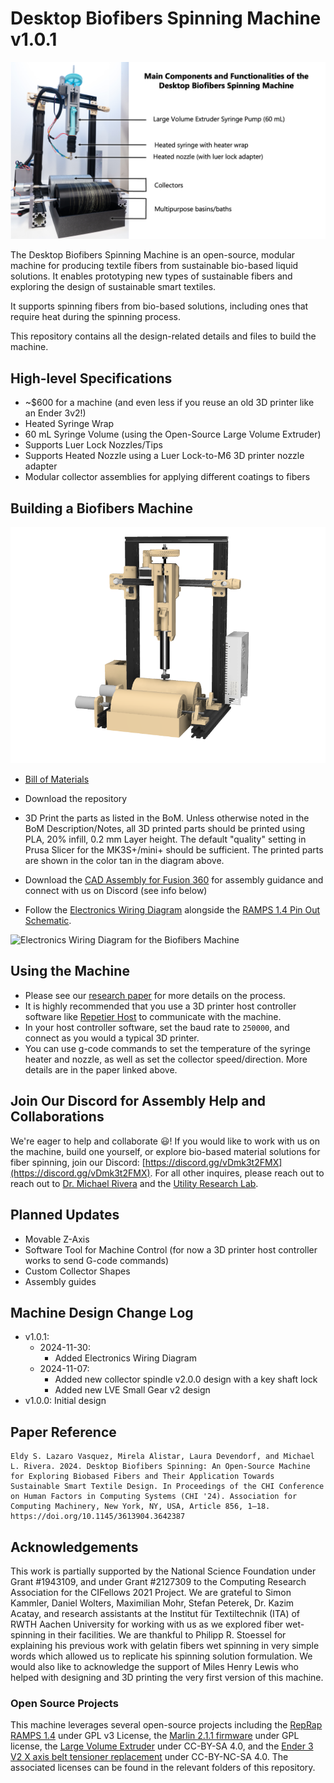 # Desktop Biofibers Spinning Machine v1.0.1

![Machine Overview](https://github.com/utilityresearchlab/desktop-biofibers-spinning/blob/main/hardware/images/machine-overview.png)

The Desktop Biofibers Spinning Machine is an open-source, modular machine for producing textile fibers from sustainable bio-based liquid solutions. It enables prototyping new types of sustainable fibers and exploring the design of sustainable smart textiles.

It supports spinning fibers from bio-based solutions, including ones that require heat during the spinning process. 

This repository contains all the design-related details and files to build the machine.

## High-level Specifications
- ~$600 for a machine (and even less if you reuse an old 3D printer like an Ender 3v2!)
- Heated Syringe Wrap
- 60 mL Syringe Volume (using the Open-Source Large Volume Extruder)
- Supports Luer Lock Nozzles/Tips
- Supports Heated Nozzle using a Luer Lock-to-M6 3D printer nozzle adapter
- Modular collector assemblies for applying different coatings to fibers

## Building a Biofibers Machine
![Machine Diagram with Printed Parts in Tan](https://github.com/utilityresearchlab/desktop-biofibers-spinning/blob/main/hardware/images/machine-full-assembly.png)

- [Bill of Materials](https://docs.google.com/spreadsheets/d/1E_2IHzlC_cG40hGRjpHroCwSM1nkIKEBkRHdSb38-pU/edit#gid=0)
- Download the repository
- 3D Print the parts as listed in the BoM. Unless otherwise noted in the BoM Description/Notes, all 3D printed parts should be printed using PLA, 20% infill, 0.2 mm Layer height. The default "quality" setting in Prusa Slicer for the MK3S+/mini+ should be sufficient. The printed parts are shown in the color tan in the diagram above.

- Download the [CAD Assembly for Fusion 360](https://drive.google.com/drive/folders/1Qh19Er5d5Sq22oTk4Mabvu63gKj0vlPQ?usp=sharing) for assembly guidance and connect with us on Discord (see info below)
- Follow the [Electronics Wiring Diagram](https://github.com/utilityresearchlab/desktop-biofibers-spinning/blob/main/hardware/electronics-assembly/biofibers-electronics-wiring-diagram-v1.0.1.jpg) alongside the
  [RAMPS 1.4 Pin Out Schematic](https://github.com/utilityresearchlab/desktop-biofibers-spinning/blob/main/hardware/electronics-assembly/RAMPS%201.4/RAMPS1.4-PinOut-Schematic.png).

![Electronics Wiring Diagram for the Biofibers Machine](https://github.com/utilityresearchlab/desktop-biofibers-spinning/blob/main/hardware/electronics-assembly/biofibers-electronics-wiring-diagram-v1.0.1.jpg)

## Using the Machine
- Please see our [research paper](https://utilityresearchlab.org/assets/research/desktop-biofibers-spinning/chi24-desktop-biofibers-spinning.pdf) for more details on the process. 
- It is highly recommended that you use a 3D printer host controller software like [Repetier Host](https://www.repetier.com/download-software/) to communicate with the machine.
- In your host controller software, set the baud rate to `250000`, and connect as you would a typical 3D printer.
- You can use g-code commands to set the temperature of the syringe heater and nozzle, as well as set the collector speed/direction. More details are in the paper linked above.

## Join Our Discord for Assembly Help and Collaborations
We're eager to help and collaborate 😃! If you would like to work with us on the machine, build one yourself, or explore bio-based material solutions for fiber spinning, join our Discord: [https://discord.gg/vDmk3t2FMX](https://discord.gg/vDmk3t2FMX). For all other inquires, please reach out to 
 reach out to [Dr. Michael Rivera](https://mikeriv.com) and the [Utility Research Lab](https://utilityresearchlab.org).
 
## Planned Updates
- Movable Z-Axis
- Software Tool for Machine Control (for now a 3D printer host controller works to send G-code commands)
- Custom Collector Shapes
- Assembly guides

## Machine Design Change Log
- v1.0.1:
    - 2024-11-30:
        - Added Electronics Wiring Diagram
    - 2024-11-07: 
        - Added new collector spindle v2.0.0 design with a key shaft lock
        - Added new LVE Small Gear v2 design
- v1.0.0: Initial design

## Paper Reference 
```
Eldy S. Lazaro Vasquez, Mirela Alistar, Laura Devendorf, and Michael L. Rivera. 2024. Desktop Biofibers Spinning: An Open-Source Machine for Exploring Biobased Fibers and Their Application Towards Sustainable Smart Textile Design. In Proceedings of the CHI Conference on Human Factors in Computing Systems (CHI '24). Association for Computing Machinery, New York, NY, USA, Article 856, 1–18. https://doi.org/10.1145/3613904.3642387
```

## Acknowledgements
This work is partially supported by the National Science Foundation under Grant #1943109, and under Grant #2127309 to the
Computing Research Association for the CIFellows 2021 Project.
We are grateful to Simon Kammler, Daniel Wolters, Maximilian
Mohr, Stefan Peterek, Dr. Kazim Acatay, and research assistants at
the Institut für Textiltechnik (ITA) of RWTH Aachen University for
working with us as we explored fiber wet-spinning in their facilities. We are thankful to Philipp R. Stoessel for explaining his previous work with gelatin fibers wet spinning in very simple words which allowed us to replicate his spinning solution formulation. We would also like to acknowledge the support of Miles Henry Lewis who helped with designing and 3D printing the very first version of this machine.

### Open Source Projects
This machine leverages several open-source projects including the [RepRap RAMPS 1.4](https://reprap.org/wiki/RAMPS_1.4) under GPL v3 License, the [Marlin 2.1.1 firmware](https://marlinfw.org/) under GPL license, the [Large Volume Extruder](https://3d.nih.gov/entries/3DPX-008366) under CC-BY-SA 4.0, and the [Ender 3 V2 X axis belt tensioner replacement](https://www.printables.com/model/309148-ender-3-v2-x-axis-belt-tensioner-replacement) under CC-BY-NC-SA 4.0. The associated licenses can be found in the relevant folders of this repository.
##
 
